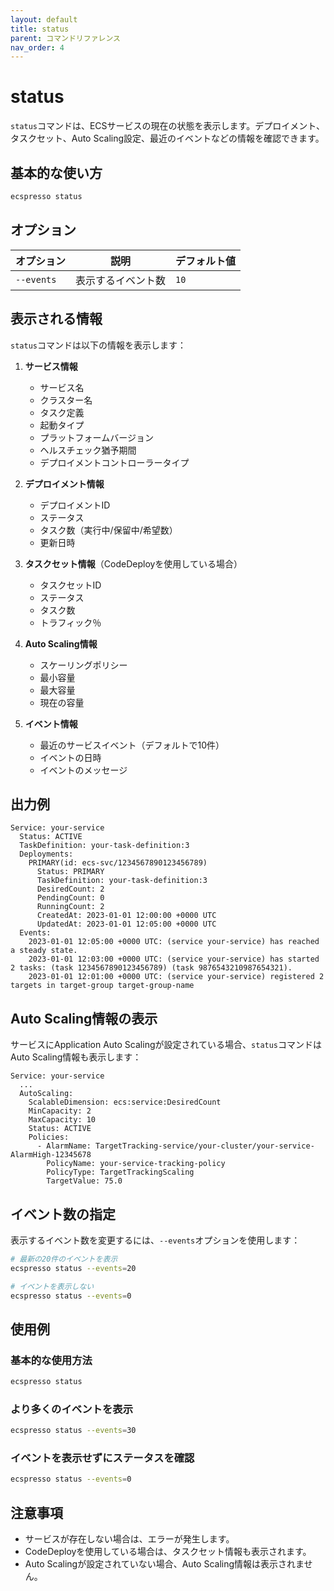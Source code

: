 ```yaml
---
layout: default
title: status
parent: コマンドリファレンス
nav_order: 4
---
```


# status

`status`コマンドは、ECSサービスの現在の状態を表示します。デプロイメント、タスクセット、Auto Scaling設定、最近のイベントなどの情報を確認できます。

## 基本的な使い方

```bash
ecspresso status
```

## オプション

| オプション | 説明 | デフォルト値 |
|------------|------|------------|
| `--events` | 表示するイベント数 | `10` |

## 表示される情報

`status`コマンドは以下の情報を表示します：

1. **サービス情報**
   - サービス名
   - クラスター名
   - タスク定義
   - 起動タイプ
   - プラットフォームバージョン
   - ヘルスチェック猶予期間
   - デプロイメントコントローラータイプ

2. **デプロイメント情報**
   - デプロイメントID
   - ステータス
   - タスク数（実行中/保留中/希望数）
   - 更新日時

3. **タスクセット情報**（CodeDeployを使用している場合）
   - タスクセットID
   - ステータス
   - タスク数
   - トラフィック％

4. **Auto Scaling情報**
   - スケーリングポリシー
   - 最小容量
   - 最大容量
   - 現在の容量

5. **イベント情報**
   - 最近のサービスイベント（デフォルトで10件）
   - イベントの日時
   - イベントのメッセージ

## 出力例

```
Service: your-service
  Status: ACTIVE
  TaskDefinition: your-task-definition:3
  Deployments:
    PRIMARY(id: ecs-svc/1234567890123456789)
      Status: PRIMARY
      TaskDefinition: your-task-definition:3
      DesiredCount: 2
      PendingCount: 0
      RunningCount: 2
      CreatedAt: 2023-01-01 12:00:00 +0000 UTC
      UpdatedAt: 2023-01-01 12:05:00 +0000 UTC
  Events:
    2023-01-01 12:05:00 +0000 UTC: (service your-service) has reached a steady state.
    2023-01-01 12:03:00 +0000 UTC: (service your-service) has started 2 tasks: (task 1234567890123456789) (task 9876543210987654321).
    2023-01-01 12:01:00 +0000 UTC: (service your-service) registered 2 targets in target-group target-group-name
```

## Auto Scaling情報の表示

サービスにApplication Auto Scalingが設定されている場合、`status`コマンドはAuto Scaling情報も表示します：

```
Service: your-service
  ...
  AutoScaling:
    ScalableDimension: ecs:service:DesiredCount
    MinCapacity: 2
    MaxCapacity: 10
    Status: ACTIVE
    Policies:
      - AlarmName: TargetTracking-service/your-cluster/your-service-AlarmHigh-12345678
        PolicyName: your-service-tracking-policy
        PolicyType: TargetTrackingScaling
        TargetValue: 75.0
```

## イベント数の指定

表示するイベント数を変更するには、`--events`オプションを使用します：

```bash
# 最新の20件のイベントを表示
ecspresso status --events=20

# イベントを表示しない
ecspresso status --events=0
```

## 使用例

### 基本的な使用方法

```bash
ecspresso status
```

### より多くのイベントを表示

```bash
ecspresso status --events=30
```

### イベントを表示せずにステータスを確認

```bash
ecspresso status --events=0
```

## 注意事項

- サービスが存在しない場合は、エラーが発生します。
- CodeDeployを使用している場合は、タスクセット情報も表示されます。
- Auto Scalingが設定されていない場合、Auto Scaling情報は表示されません。
